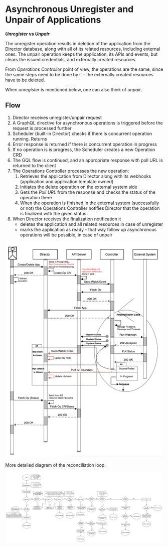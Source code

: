 # Asynchronous Unregister and Unpair of Applications

**_Unregister_ vs _Unpair_**

The unregister operation results in deletion of the application from the Director database, along with all of its related resources, including external ones. The unpair operation keeps the application, its APIs and events, but clears the issued credentials, and externally created resources.

From _Operations Controller_ point of view, the operations are the same, since the same steps need to be done by it - the externally created resources have to be deleted.

When _unregister_ is mentioned below, one can also think of _unpair_.

## Flow

1. Director receives unregister/unpair request
1. A GraphQL directive for asynchronous operations is triggered before the request is processed further
1. Scheduler (built-in Director) checks if there is concurrent operation running. Returns 
1. Error response is returned if there is concurrent operation in progress
1. If no operation is is progress, the Scheduler creates a new Operation CRD
1. The GQL flow is continued, and an appropriate response with poll URL is returned to the client
1. The Operations Controller processes the new operation:
    1. Retrieves the application from Director along with its webhooks (application and application template owned)
    1. Initiates the delete operation on the external system side
    1. Gets the _Poll URL_ from the response and checks the status of the operation there
    1. When the operation is finished in the external system (successfully or not) the Operations Controller notifies Director that the operation is finalized with the given status
1. When Director receives the finalization notification it
    * deletes the application and all related resources in case of unregister
    * marks the application as ready - that way follow up asynchronous operations will be possible, in case of unpair

![](./assets/async-application-operation.png)

More detailed diagram of the reconciliation loop:

![](./assets/async-application-operation-loop.png)
